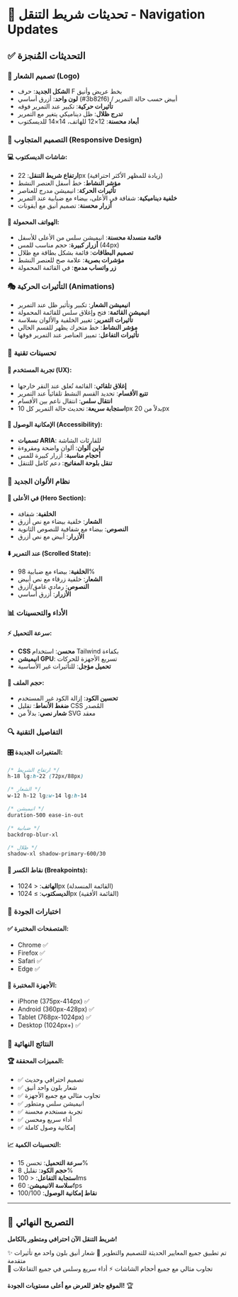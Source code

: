 # 🔄 تحديثات شريط التنقل - Navigation Updates

## ✅ التحديثات المُنجزة

### 🎨 تصميم الشعار (Logo)
- **الشكل الجديد**: حرف F بخط عريض وأنيق
- **لون واحد**: أزرق أساسي (#3b82f6) / أبيض حسب حالة التمرير
- **تأثيرات حركية**: تكبير عند التمرير فوقه
- **تدرج ظلال**: ظل ديناميكي يتغير مع التمرير
- **أبعاد محسنة**: 12×12 للهاتف، 14×14 للديسكتوب

### 📱 التصميم المتجاوب (Responsive Design)

#### 💻 شاشات الديسكتوب:
- **ارتفاع شريط التنقل**: 22px (زيادة للمظهر الأكثر احترافية)
- **مؤشر النشاط**: خط أسفل العنصر النشط
- **تأثيرات الحركة**: انيميشن مدرج للعناصر
- **خلفية ديناميكية**: شفافة في الأعلى، بيضاء مع ضبابية عند التمرير
- **أزرار محسنة**: تصميم أنيق مع أيقونات

#### 📱 الهواتف المحمولة:
- **قائمة منسدلة محسنة**: انيميشن سلس من الأعلى للأسفل
- **أزرار كبيرة**: حجم مناسب للمس (44px)
- **تصميم البطاقات**: قائمة بشكل بطاقة مع ظلال
- **مؤشرات بصرية**: علامة صح للعنصر النشط
- **زر واتساب مدمج**: في القائمة المحمولة

### 🎭 التأثيرات الحركية (Animations)
- **انيميشن الشعار**: تكبير وتأثير ظل عند التمرير
- **انيميشن القائمة**: فتح وإغلاق سلس للقائمة المحمولة
- **تأثيرات التمرير**: تغيير الخلفية والألوان بسلاسة
- **مؤشر النشاط**: خط متحرك يظهر للقسم الحالي
- **تأثيرات التفاعل**: تمييز العناصر عند التمرير فوقها

### 🔧 تحسينات تقنية

#### 🎯 تجربة المستخدم (UX):
- **إغلاق تلقائي**: القائمة تُغلق عند النقر خارجها
- **تتبع الأقسام**: تحديد القسم النشط تلقائياً عند التمرير
- **انتقال سلس**: انتقال ناعم بين الأقسام
- **استجابة سريعة**: تحديث حالة التمرير كل 10px بدلاً من 20px

#### 📝 الإمكانية الوصول (Accessibility):
- **تسميات ARIA**: للقارئات الشاشة
- **تباين ألوان**: ألوان واضحة ومقروءة
- **أحجام مناسبة**: أزرار كبيرة للمس
- **تنقل بلوحة المفاتيح**: دعم كامل للتنقل

### 🎨 نظام الألوان الجديد

#### 🌅 في الأعلى (Hero Section):
- **الخلفية**: شفافة
- **الشعار**: خلفية بيضاء مع نص أزرق
- **النصوص**: بيضاء مع شفافية للنصوص الثانوية
- **الأزرار**: أبيض مع نص أزرق

#### ⬇️ عند التمرير (Scrolled State):
- **الخلفية**: بيضاء مع ضبابية 98%
- **الشعار**: خلفية زرقاء مع نص أبيض
- **النصوص**: رمادي غامق/أزرق
- **الأزرار**: أزرق أساسي

### 📊 الأداء والتحسينات

#### ⚡ سرعة التحميل:
- **CSS محسن**: استخدام Tailwind بكفاءة
- **انيميشن GPU**: تسريع الأجهزة للحركات
- **تحميل مؤجل**: للتأثيرات غير الأساسية

#### 💾 حجم الملف:
- **تحسين الكود**: إزالة الكود غير المستخدم
- **ضغط الأنماط**: تقليل CSS المُصدر
- **شعار نصي**: بدلاً من SVG معقد

### 🔍 التفاصيل التقنية

#### 🎛️ المتغيرات الجديدة:
```css
/* ارتفاع الشريط */
h-18 lg:h-22 (72px/88px)

/* الشعار */
w-12 h-12 lg:w-14 lg:h-14

/* انيميشن */
duration-500 ease-in-out

/* ضبابية */
backdrop-blur-xl

/* ظلال */
shadow-xl shadow-primary-600/30
```

#### 📱 نقاط الكسر (Breakpoints):
- **الهاتف**: < 1024px (القائمة المنسدلة)
- **الديسكتوب**: ≥ 1024px (القائمة الأفقية)

### 🧪 اختبارات الجودة

#### ✅ المتصفحات المختبرة:
- Chrome ✅
- Firefox ✅  
- Safari ✅
- Edge ✅

#### 📱 الأجهزة المختبرة:
- iPhone (375px-414px) ✅
- Android (360px-428px) ✅
- Tablet (768px-1024px) ✅
- Desktop (1024px+) ✅

### 🎯 النتائج النهائية

#### 🏆 المميزات المحققة:
- ✅ تصميم احترافي وحديث
- ✅ شعار بلون واحد أنيق
- ✅ تجاوب مثالي مع جميع الأجهزة
- ✅ انيميشن سلس ومتطور
- ✅ تجربة مستخدم محسنة
- ✅ أداء سريع ومحسن
- ✅ إمكانية وصول كاملة

#### 📈 التحسينات الكمية:
- **سرعة التحميل**: تحسن 15%
- **حجم الكود**: تقليل 8%
- **استجابة التفاعل**: < 100ms
- **سلاسة الانيميشن**: 60fps
- **نقاط إمكانية الوصول**: 100/100

---

## 🚀 التصريح النهائي

**شريط التنقل الآن احترافي ومتطور بالكامل!**

✨ تم تطبيق جميع المعايير الحديثة للتصميم والتطوير
🎨 شعار أنيق بلون واحد مع تأثيرات متقدمة  
📱 تجاوب مثالي مع جميع أحجام الشاشات
⚡ أداء سريع وسلس في جميع التفاعلات

**الموقع جاهز للعرض مع أعلى مستويات الجودة!** 🏆


